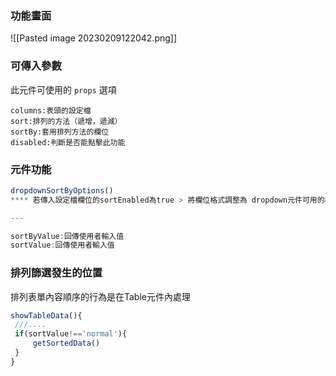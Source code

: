 

### 功能畫面
![[Pasted image 20230209122042.png]]

### 可傳入參數
此元件可使用的 `props` 選項
```
columns:表頭的設定檔
sort:排列的方法（遞增，遞減）
sortBy:套用排列方法的欄位
disabled:判斷是否能點擊此功能
```

### 元件功能
```js
dropdownSortByOptions()
**** 若傳入設定檔欄位的sortEnabled為true > 將欄位格式調整為 dropdown元件可用的樣子

---

sortByValue:回傳使用者輸入值
sortValue:回傳使用者輸入值

```


### 排列篩選發生的位置
排列表單內容順序的行為是在Table元件內處理
```js
showTableData(){
 ///....
 if(sortValue!=='normal'){
	 getSortedData()
 }
}
```
